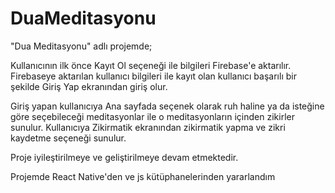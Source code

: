 # DuaMeditasyonu

"Dua Meditasyonu" adlı projemde;

Kullanıcının ilk önce Kayıt Ol seçeneği ile bilgileri Firebase'e aktarılır. 
Firebaseye aktarılan kullanıcı bilgileri ile kayıt olan kullanıcı başarılı bir şekilde 
Giriş Yap ekranından giriş olur. 

Giriş yapan kullanıcıya Ana sayfada seçenek olarak ruh haline ya da isteğine göre seçebileceği meditasyonlar ile o meditasyonların içinden zikirler sunulur. 
Kullanıcıya Zikirmatik ekranından zikirmatik yapma ve zikri kaydetme seçeneği sunulur.

Proje iyileştirilmeye ve geliştirilmeye devam etmektedir.


Projemde React Native'den ve js kütüphanelerinden yararlandım
